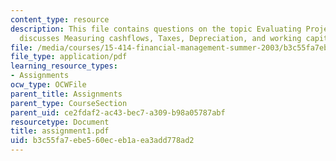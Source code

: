 ```yaml
---
content_type: resource
description: This file contains questions on the topic Evaluating Projects (1), which
  discusses Measuring cashflows, Taxes, Depreciation, and working capital.
file: /media/courses/15-414-financial-management-summer-2003/b3c55fa7ebe560eceb1aea3add778ad2_assignment1.pdf
file_type: application/pdf
learning_resource_types:
- Assignments
ocw_type: OCWFile
parent_title: Assignments
parent_type: CourseSection
parent_uid: ce2fdaf2-ac43-bec7-a309-b98a05787abf
resourcetype: Document
title: assignment1.pdf
uid: b3c55fa7-ebe5-60ec-eb1a-ea3add778ad2
---
```

